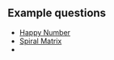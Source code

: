 ## Example questions
- [Happy Number](https://github.com/Nature711/my-leetcode-notes/blob/master/0202-happy-number/NOTES.md)
- [Spiral Matrix](https://github.com/Nature711/my-leetcode-notes/blob/master/0054-spiral-matrix/NOTES.md)
- 

